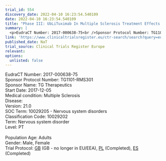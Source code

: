```yaml
---
trial_id: 554
discovery_date: 2022-04-10 16:23:54.540109
date: 2022-04-10 16:23:54.540109
title: "Phase III: UbLiTuximab In Multiple Sclerosis Treatment Effects (ULTIMATE I STUDY)"
summary: |
  <p>EudraCT Number: 2017-000638-75<br />Sponsor Protocol Number: TG1101-RMS301<br />Sponsor Name: TG Therapeutics<br />Start Date: 2017-12-05<br />Medical condition: Multiple Sclerosis<br />Disease: <br />Version: 21.0<br />SOC Term: 10029205 - Nervous system disorders<br />Classification Code: 10029202<br />Term: Nervous system disorder<br />Level: PT<br /><br />Population Age: Adults<br />Gender: Male, Female<br />Trial Protocol: <a href="https://www.clinicaltrialsregister.eu/ctr-search/trial/2017-000638-75/GB">GB</a> (GB - no longer in EU/EEA), <a href="https://www.clinicaltrialsregister.eu/ctr-search/trial/2017-000638-75/PL">PL</a> (Completed), <a href="https://www.clinicaltrialsregister.eu/ctr-search/trial/2017-000638-75/ES">ES</a> (Completed)</p>
link: 'https://www.clinicaltrialsregister.eu/ctr-search/search?query=eudract_number:2017-000638-75'
published_date: NaT
trial_source: Clinical Trials Register Europe
relevant: 
options:
  unlisted: false
---
```

<p>EudraCT Number: 2017-000638-75<br />Sponsor Protocol Number: TG1101-RMS301<br />Sponsor Name: TG Therapeutics<br />Start Date: 2017-12-05<br />Medical condition: Multiple Sclerosis<br />Disease: <br />Version: 21.0<br />SOC Term: 10029205 - Nervous system disorders<br />Classification Code: 10029202<br />Term: Nervous system disorder<br />Level: PT<br /><br />Population Age: Adults<br />Gender: Male, Female<br />Trial Protocol: <a href="https://www.clinicaltrialsregister.eu/ctr-search/trial/2017-000638-75/GB">GB</a> (GB - no longer in EU/EEA), <a href="https://www.clinicaltrialsregister.eu/ctr-search/trial/2017-000638-75/PL">PL</a> (Completed), <a href="https://www.clinicaltrialsregister.eu/ctr-search/trial/2017-000638-75/ES">ES</a> (Completed)</p>